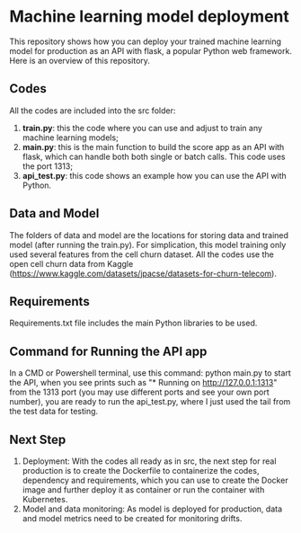 # Machine learning model deployment
This repository shows how you can deploy your trained machine learning model for production as an API with flask, a popular Python web framework. Here is an overview of this repository.

## Codes
All the codes are included into the src folder: 
1. **train.py**: this the code where you can use and adjust to train any machine learning models; 
2. **main.py**: this is the main function to build the score app as an API with flask, which can handle both both single or batch calls. This code uses the port 1313; 
3. **api_test.py**: this code shows an example how you can use the API with Python.

## Data and Model
The folders of data and model are the locations for storing data and trained model (after running the train.py). For simplication, this model training only used several features from the cell churn dataset. All the codes use the open cell churn data from Kaggle (https://www.kaggle.com/datasets/jpacse/datasets-for-churn-telecom).

## Requirements
Requirements.txt file includes the main Python libraries to be used.

## Command for Running the API app
In a CMD or Powershell terminal, use this command: python main.py to start the API, when you see prints such as "* Running on http://127.0.0.1:1313" from the 1313 port (you may use different ports and see your own port number), you are ready to run the api_test.py, where I just used the tail from the test data for testing.

## Next Step
1. Deployment: With the codes all ready as in src, the next step for real production is to create the Dockerfile to containerize the codes, dependency and requirements, which you can use to create the Docker image and further deploy it as container or run the container with Kubernetes.
2. Model and data monitoring: As model is deployed for production, data and model metrics need to be created for monitoring drifts. 
